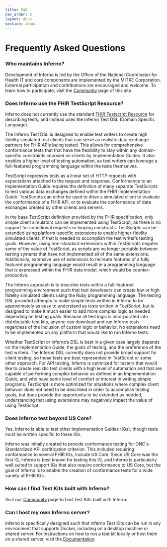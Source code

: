 ```yaml
---
title: FAQ
nav_order: 2
layout: docs
section: about
---
```


# Frequently Asked Questions

### Who maintains Inferno?

Development of Inferno is led by the Office of the National Coordinator for
Health IT and core components are implemented by the MITRE Corporation.
External participation and contributions are encouraged and welcome.  To learn
how to participate, visit the <a href="/community">Community</a> page of this
site.

### Does Inferno use the FHIR TestScript Resource?

Inferno does not currently use the standard <a
href="https://hl7.org/fhir/tesetscript.html">FHIR Testscript Resource</a> for
describing tests, and instead uses the Inferno Test DSL (Domain Specific
Language).

The Inferno Test DSL is designed to enable test writers to create high fidelity simulated test clients that can serve as realistic data exchange partners for FHIR APIs being tested. This allows for comprehensive conformance tests that that have the flexibility to stay within any domain-specific constraints imposed on clients by Implementation Guides. It also enables a higher level of testing automation, as test writers can leverage a full-featured programming language within the tests themselves.

TestScript expresses tests as a linear set of HTTP requests with expectations attached to the request and response. Conformance to an Implementation Guide requires the definition of many separate TestScripts to test various data exchanges defined within the FHIR Implementation Guide. TestScripts can either be used to drive a simulated client to evaluate the conformance of a FHIR API, or to evaluate the conformance of data exchanges created by other clients and servers.

In the base TestScript definition provided by the FHIR specification, only simple client simulators can be implemented using TestScript, as there is no support for conditional requests or looping constructs. TestScripts can be extended using platform-specific extensions to enable higher-fidelity simulated clients, if that is needed to accomplish the test writer’s testing goals. However, using non-standard extensions within TestScripts negates some of the value of TestScript, as scripts are no longer portable between testing systems that have not implemented all of the same extensions. Additionally, extensive use of extensions to recreate features of a fully featured programming language would result in a programming language that is expressed within the FHIR data model, which would be counter-productive.

The Inferno approach is to describe tests within a full-featured programming environment such that test developers can create low or high fidelity simulated clients using the Ruby programming language. The testing DSL provided attempts to make simple tests written in Inferno to be approximately as easy to understand as tests written in TestScript, but is designed to make it much easier to add more complex logic as needed depending on testing goals. Because all test logic is incorporated into distributable test kits, anyone can download and run Inferno tests regardless of the inclusion of custom logic or behavior. No extensions need to be implemented on any platform that would like to run Inferno tests.

Whether TestScript or Inferno’s DSL is best in a given case largely depends on the Implementation Guide, the goals of testing, and the preference of the test writers. The Inferno DSL currently does not provide broad support for client testing, so those tests are best represented in TestScript or some other approach. For API testing, Inferno is optimized for testers that would like to create realistic test clients with a high level of automation and that are capable of performing complex behavior as defined in an Implementation Guide, and who have some level of comfort or interest in writing simple programs. TestScript is more optimized for situations where complex client behavior does not need to be described in order to accomplish testing goals, but does provide the opportunity to be extended as needed, understanding that using extensions may negatively impact the value of using TestScript.

### Does Inferno test beyond US Core?

Yes, Inferno is able to test other Implementation Guides (IGs), though tests must
be written specific to these IGs.

Inferno was initially created to provide conformance testing for ONC's
Standardized API certification criterion. This included requiring conformance
to several FHIR IGs, include US Core. Since US Core was the
first IG, Inferno is best known for testing this IG, and Inferno is particularly well suited to support IGs
that also require conformance to US Core, but the goal of Inferno is to enable the creation of conformance tests
for a wide variety of FHIR IGs.

### How can I find Test Kits built with Inferno?

Visit our <a href="/community">Community</a> page to find Test Kits built with Inferno.

### Can I host my own Inferno server?

Inferno is specifically designed such that Inferno Test Kits can be run in any
environment that supports Docker, including on a desktop machine or
shared server.  For instructions on how to run a test kit locally or host them on a 
shared server, visit the <a href="/Docs">Documentation</a>.